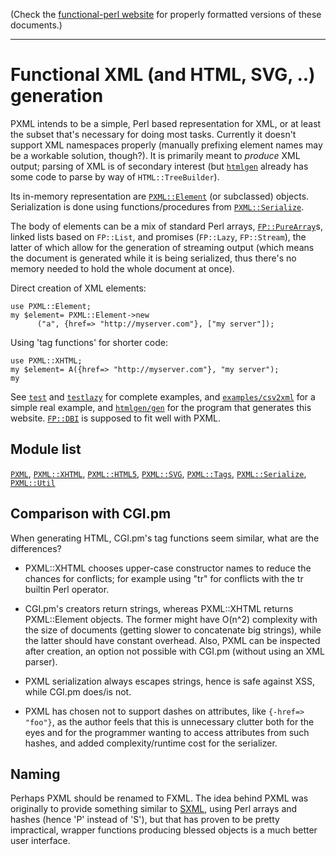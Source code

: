 (Check the [functional-perl website](http://functional-perl.org/) for
properly formatted versions of these documents.)

---

# Functional XML (and HTML, SVG, ..) generation

PXML intends to be a simple, Perl based representation for XML, or at
least the subset that's necessary for doing most tasks. Currently it
doesn't support XML namespaces properly (manually prefixing element
names may be a workable solution, though?). It is primarily meant to
*produce* XML output; parsing of XML is of secondary interest (but
[`htmlgen`](../htmlgen/README.md) already has some code to parse by
way of `HTML::TreeBuilder`).

Its in-memory representation are
[`PXML::Element`](../lib/PXML/Element.pm) (or subclassed)
objects. Serialization is done using functions/procedures from
[`PXML::Serialize`](../lib/PXML/Serialize.pm).

The body of elements can be a mix of standard Perl arrays,
[`FP::PureArray`](../lib/FP/PureArray.pm)s, linked lists based on
`FP::List`, and promises (`FP::Lazy`, `FP::Stream`), the latter of
which allow for the generation of streaming output (which means the
document is generated while it is being serialized, thus there's no
memory needed to hold the whole document at once).

Direct creation of XML elements:

    use PXML::Element;
    my $element= PXML::Element->new
          ("a", {href=> "http://myserver.com"}, ["my server"]);

Using 'tag functions' for shorter code:

    use PXML::XHTML;
    my $element= A({href=> "http://myserver.com"}, "my server");
    my 

See [`test`](test) and [`testlazy`](testlazy) for complete examples,
and [`examples/csv2xml`](../examples/csv2xml) for a simple real
example, and [`htmlgen/gen`](../htmlgen/gen) for the program that
generates this website. [`FP::DBI`](../lib/FP/DBI.pm) is supposed to
fit well with PXML.

## Module list

[`PXML`](../lib/PXML.pm),
[`PXML::XHTML`](../lib/PXML/XHTML.pm),
[`PXML::HTML5`](../lib/PXML/HTML5.pm),
[`PXML::SVG`](../lib/PXML/SVG.pm),
[`PXML::Tags`](../lib/PXML/Tags.pm),
[`PXML::Serialize`](../lib/PXML/Serialize.pm),
[`PXML::Util`](../lib/PXML/Util.pm)

## Comparison with CGI.pm

When generating HTML, CGI.pm's tag functions seem similar, what are
the differences?

 - PXML::XHTML chooses upper-case constructor names to reduce the
   chances for conflicts; for example using "tr" for <TR></TR>
   conflicts with the tr builtin Perl operator.

 - CGI.pm's creators return strings, whereas PXML::XHTML returns
   PXML::Element objects. The former might have O(n^2) complexity with the
   size of documents (getting slower to concatenate big strings),
   while the latter should have constant overhead. Also, PXML can be
   inspected after creation, an option not possible with CGI.pm
   (without using an XML parser).

 - PXML serialization always escapes strings, hence
   is safe against XSS, while CGI.pm does/is not.

 - PXML has chosen not to support dashes on attributes,
   like `{-href=> "foo"}`, as the author feels that this is unnecessary
   clutter both for the eyes and for the programmer wanting to access
   attributes from such hashes, and added complexity/runtime cost for
   the serializer.


## Naming

Perhaps PXML should be renamed to FXML. The idea behind PXML was
originally to provide something similar to
[SXML](https://en.wikipedia.org/wiki/SXML), using Perl arrays and
hashes (hence 'P' instead of 'S'), but that has proven to be pretty
impractical, wrapper functions producing blessed objects is a much
better user interface.

